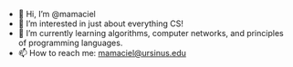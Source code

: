 - 👋 Hi, I’m @mamaciel
- 👀 I’m interested in just about everything CS!
- 🌱 I’m currently learning algorithms, computer networks, and principles of programming languages.
- 📫 How to reach me: mamaciel@ursinus.edu

<!---
mamaciel/mamaciel is a ✨ special ✨ repository because its `README.md` (this file) appears on your GitHub profile.
You can click the Preview link to take a look at your changes.
--->
